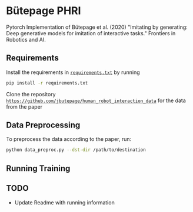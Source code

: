 # Bütepage PHRI

Pytorch Implementation of Bütepage et al. (2020) "Imitating by generating: Deep generative models for imitation of interactive tasks." Frontiers in Robotics and AI.

## Requirements

Install the requirements in [`requirements.txt`](requirements.txt) by running

```bash
pip install -r requirements.txt
```

Clone the repository [`https://github.com/jbutepage/human_robot_interaction_data`](https://github.com/jbutepage/human_robot_interaction_data) for the data from the paper

## Data Preprocessing

To preprocess the data according to the paper, run: 

```bash
python data_preproc.py --dst-dir /path/to/destination
```

## Running Training

## TODO

- Update Readme with running information


